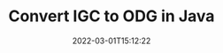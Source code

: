 ---
############################# Static ############################
layout: "auto-gen-conversion"
date: 2022-03-01T15:12:22
draft: false
otherformats: 
breadcrumb: IGC to ODG in Java

############################# Head ############################
head_title: "IGC to ODG Converter in Java"
head_description: "Convert IGC to ODG in Java using a few lines of code. Use the GroupDocs Document Conversion API to convert over 160 file formats."

############################# Header ############################
title: "Convert IGC to ODG in Java"
description: "IGC to ODG conversion with a few lines of Java code"
bg_image: "https://cms.admin.containerize.com/templates/aspose/App_Themes/V3/images/bg/header1.png"
bg_overlay: false
button:
    enable: true

############################# SubMenu ############################
submenu:
    enable: true

    left:
        img_alt: "GroupDocs.Conversion for Java"
        image: "https://cms.admin.containerize.com/templates/groupdocs/images/product-logos/90x90-noborder/groupdocs-conversion-java.png"
        product: "GroupDocs.Conversion"
        platform: "Java"



############################# About ############################
about:
    enable: true
    title: "About GroupDocs.Conversion for Java API"
    content: |
        [GroupDocs.Conversion for Java](https://products.groupdocs.com/conversion/java/) can be used to convert Microsoft Word, Excel, PowerPoint, PDF, Visio and other formats. GroupDocs.Conversion is a standalone API that is suitable for back-end and internal systems where high performance is required. It does not depend on any software such as Microsoft or Open Office.
    

overview:
    enable: true
    content: |
        Convert your IGC files to ODG in Java easily. You can use just a couple of Java code lines in any platform of your choice like - Windows, Linux, macOS.
        You can try IGC to ODG conversion for free and evaluate conversion results quality.  Along with simple file conversion scenarios you can try more advanced options for loading source IGC file and for saving output ODG result. 
        
        For example, for the source IGC file you may use the following load options:

        * auto-detect file format;
        * specify password for protected files (if file format supports it);
        * replace missing fonts to preserve document appearance.
        
        There are also advanced convert options for the ODG file:

        * convert specific document page or page range;
        * add a watermark to the converted ODG file and many more.

        Once conversion is completed you can save your ODG file to the local file path or any third-party storage like FTP, Amazon S3, Google Drive, Dropbox etc. Please note - to convert IGC to ODG there is no need for any additional software installed - like MS Office, Open Office, Adobe Acrobat Reader etc.


############################# Steps ############################
steps:
    enable: true
    title_left: "Steps to convert IGC to ODG in Java"
    content_left: |
        [GroupDocs.Conversion for Java](https://products.groupdocs.com/conversion/java/) makes it easy for developers to convert a IGC file to ODG with a few lines of code.
        
        * Create an instance of the Converter class and provide the file IGC with the full path
        * Create and set ConvertOptions for ODG type.
        * Call the Converter.Convert method and pass the full path and format (ODG) as a parameter

    title_right: "System Requirements"
    content_right: |
        Basic conversion with GroupDocs.Conversion for Java can be done in just a few simple steps. Our APIs are supported on all major platforms and operating systems. Before executing the code below, make sure you have the following prerequisites installed on your system.

        * Operating systems: Microsoft Windows, Linux, MacOS
        * Development environments: NetBeans, Intellij IDEA, Eclipse, etc.
        * Java runtime: J2SE 6.0 and above
        * Get the latest GroupDocs.Conversion for Java from [Maven](https://repository.groupdocs.com/webapp/#/artifacts/browse/tree/General/repo/com/groupdocs/groupdocs-conversion)
         
    code: |
        ```java    
        // Load source file IGC for conversion
        Converter converter = new Converter("input.igc");
        // Prepare conversion options for target format ODG
        ConvertOptions convertOptions = new FileType().fromExtension("odg").getConvertOptions();
        // Convert to ODG format
        converter.convert("output.odg", convertOptions);
        ```

demos:
    enable: true
    title: "IGC to ODG Live Demo"
    content: |
       Convert IGC to ODG now by visiting the [GroupDocs.Conversion App](https://products.groupdocs.app/conversion/family) website. Online demo has the following advantages
          

more_formats:
    enable: true
    title: "Other supported IGC conversions in Java"
    content: "You can also convert IGC to many other file formats. Please see the list below."
       
       
back_to_top:
    enable: true
---
